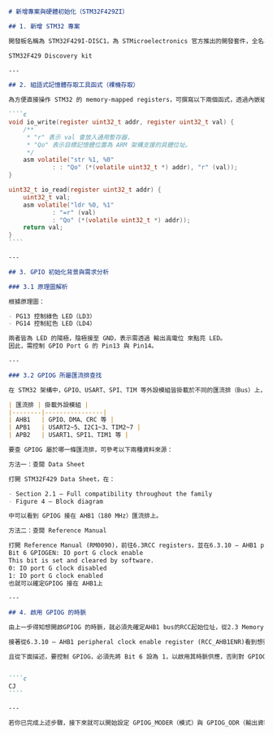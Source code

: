 ``````markdown
# 新增專案與硬體初始化（STM32F429ZI）

## 1. 新增 STM32 專案

開發板名稱為 STM32F429I-DISC1，為 STMicroelectronics 官方推出的開發套件，全名為：

STM32F429 Discovery kit

---

## 2. 組語式記憶體存取工具函式（裸機存取）

為方便直接操作 STM32 的 memory-mapped registers，可撰寫以下兩個函式，透過內嵌組語對記憶體位址進行寫入與讀取。

````c
void io_write(register uint32_t addr, register uint32_t val) {
    /**
     * "r" 表示 val 會放入通用暫存器，
     * "Qo" 表示目標記憶體位置為 ARM 架構支援的具體位址。
     */
    asm volatile("str %1, %0"
            : : "Qo" (*(volatile uint32_t *) addr), "r" (val));
}

uint32_t io_read(register uint32_t addr) {
	uint32_t val;
    asm volatile("ldr %0, %1"
            : "=r" (val)
            : "Qo" (*(volatile uint32_t *) addr));
    return val;
}
````

---

## 3. GPIO 初始化背景與需求分析

### 3.1 原理圖解析

根據原理圖：

- PG13 控制綠色 LED（LD3）
- PG14 控制紅色 LED（LD4）

兩者皆為 LED 的陽極，陰極接至 GND，表示需透過 輸出高電位 來點亮 LED。  
因此，需控制 GPIO Port G 的 Pin13 與 Pin14。

---

### 3.2 GPIOG 所屬匯流排查找

在 STM32 架構中，GPIO、USART、SPI、TIM 等外設模組皆掛載於不同的匯流排（Bus）上，常見如：

| 匯流排 | 掛載外設模組 |
|--------|----------------|
| AHB1   | GPIO、DMA、CRC 等 |
| APB1   | USART2~5、I2C1~3、TIM2~7 |
| APB2   | USART1、SPI1、TIM1 等 |

要查 GPIOG 屬於哪一條匯流排，可參考以下兩種資料來源：

方法一：查閱 Data Sheet

打開 STM32F429 Data Sheet，在：

- Section 2.1 – Full compatibility throughout the family
- Figure 4 – Block diagram

中可以看到 GPIOG 接在 AHB1（180 MHz）匯流排上。

方法二：查閱 Reference Manual

打開 Reference Manual (RM0090)，前往6.3RCC registers，並在6.3.10 – AHB1 peripheral clock enable register (RCC_AHB1ENR)看到
Bit 6 GPIOGEN: IO port G clock enable
This bit is set and cleared by software.
0: IO port G clock disabled
1: IO port G clock enabled
也就可以確定GPIOG 接在 AHB1上

---

## 4. 啟用 GPIOG 的時脈

由上一步得知想開啟GPIOG 的時脈，就必須先確定AHB1 bus的RCC起始位址，從2.3 Memory map，可以看到RCC起始位址為0x4002 3800

接著從6.3.10 – AHB1 peripheral clock enable register (RCC_AHB1ENR)看到想要控制 RCC_AHB1ENR 暫存器中必須先對RCC位址做一個0x30的Address offset

且從下面描述，要控制 GPIOG，必須先將 Bit 6 設為 1，以啟用其時脈供應，否則對 GPIOG 的任何設定都將無效，因為模組電路尚未被時脈驅動。


````c
CJ
````

---

若你已完成上述步驟，接下來就可以開始設定 GPIOG_MODER（模式）與 GPIOG_ODR（輸出資料）來讓 LED 亮起。
